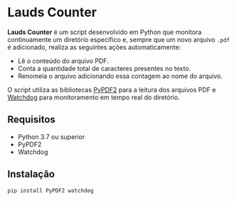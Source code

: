# Lauds Counter

**Lauds Counter** é um script desenvolvido em Python que monitora continuamente um diretório específico e, sempre que um novo arquivo `.pdf` é adicionado, realiza as seguintes ações automaticamente:

- Lê o conteúdo do arquivo PDF.
- Conta a quantidade total de caracteres presentes no texto.
- Renomeia o arquivo adicionando essa contagem ao nome do arquivo.

O script utiliza as bibliotecas [PyPDF2](https://pypi.org/project/PyPDF2/) para a leitura dos arquivos PDF e [Watchdog](https://pypi.org/project/watchdog/) para monitoramento em tempo real do diretório.

## Requisitos

- Python 3.7 ou superior
- PyPDF2
- Watchdog

## Instalação

```bash
pip install PyPDF2 watchdog
